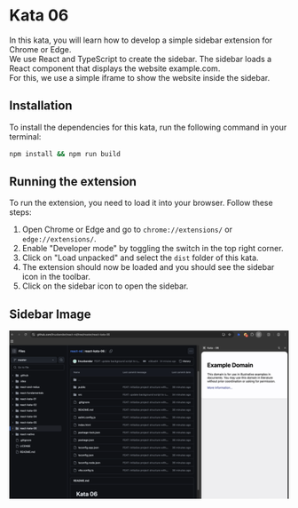 # Kata 06

In this kata, you will learn how to develop a simple sidebar extension for Chrome or Edge.  
We use React and TypeScript to create the sidebar. The sidebar loads a React component that displays the website example.com.  
For this, we use a simple iframe to show the website inside the sidebar.

## Installation

To install the dependencies for this kata, run the following command in your terminal:

```bash
npm install && npm run build
```

## Running the extension

To run the extension, you need to load it into your browser. Follow these steps:

1. Open Chrome or Edge and go to `chrome://extensions/` or `edge://extensions/`.
2. Enable "Developer mode" by toggling the switch in the top right corner.
3. Click on "Load unpacked" and select the `dist` folder of this kata.
4. The extension should now be loaded and you should see the sidebar icon in the toolbar.
5. Click on the sidebar icon to open the sidebar.

## Sidebar Image
![Sidebar Image](./BrowserSidebar.png)